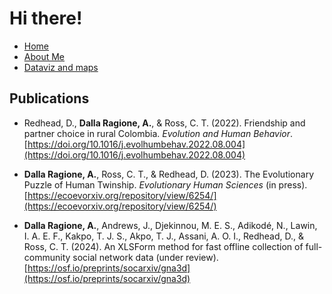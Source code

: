 # Hi there!

- [Home](README.md)
- [About Me](about.md)
- [Dataviz and maps](dataviz.md)

## Publications

- Redhead, D., **Dalla Ragione, A.**, & Ross, C. T. (2022). Friendship and partner choice in rural Colombia. *Evolution and Human Behavior*. [https://doi.org/10.1016/j.evolhumbehav.2022.08.004](https://doi.org/10.1016/j.evolhumbehav.2022.08.004)

- **Dalla Ragione, A.**, Ross, C. T., & Redhead, D. (2023). The Evolutionary Puzzle of Human Twinship. *Evolutionary Human Sciences* (in press). [https://ecoevorxiv.org/repository/view/6254/](https://ecoevorxiv.org/repository/view/6254/)

- **Dalla Ragione, A.**, Andrews, J., Djekinnou, M. E. S., Adikodé, N., Lawin, I. A. E. F., Kakpo, T. J. S., Akpo, T. J., Assani, A. O. I., Redhead, D., & Ross, C. T. (2024). An XLSForm method for fast offline collection of full-community social network data (under review). [https://osf.io/preprints/socarxiv/gna3d](https://osf.io/preprints/socarxiv/gna3d)
